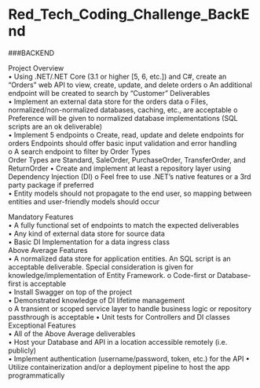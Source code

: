# Red_Tech_Coding_Challenge_BackEnd
###BACKEND

Project Overview <br />
• Using .NET/.NET Core (3.1 or higher [5, 6, etc.]) and C#, create an “Orders” web API to view, create, update, and delete orders o An additional endpoint will be created to search by “Customer”
Deliverables <br />
• Implement an external data store for the orders data o Files, normalized/non-normalized databases, caching, etc., are acceptable o Preference will be given to normalized database implementations (SQL scripts are an ok deliverable) <br />
• Implement 5 endpoints o Create, read, update and delete endpoints for orders
Endpoints should offer basic input validation and error handling <br />
o A search endpoint to filter by Order Types<br />
  Order Types are Standard, SaleOrder, PurchaseOrder, TransferOrder, and ReturnOrder 
• Create and implement at least a repository layer using Dependency Injection (DI) o Feel free to use .NET’s native features or a 3rd party package if preferred <br />
• Entity models should not propagate to the end user, so mapping between entities and user-friendly models should occur <br />

Mandatory Features <br />
• A fully functional set of endpoints to match the expected deliverables <br />
• Any kind of external data store for source data <br />
• Basic DI Implementation for a data ingress class<br />
Above Average Features <br />
• A normalized data store for application entities. An SQL script is an acceptable deliverable. Special consideration is given for knowledge/implementation of Entity Framework. o Code-first or Database-first is acceptable <br />
• Install Swagger on top of the project <br />
• Demonstrated knowledge of DI lifetime management <br />
o A transient or scoped service layer to handle business logic or repository passthrough is acceptable • Unit tests for Controllers and DI classes
Exceptional Features <br />
• All of the Above Average deliverables <br />
• Host your Database and API in a location accessible remotely (i.e. publicly) <br />
• Implement authentication (username/password, token, etc.) for the API • Utilize containerization and/or a deployment pipeline to host the app programmatically<br />
